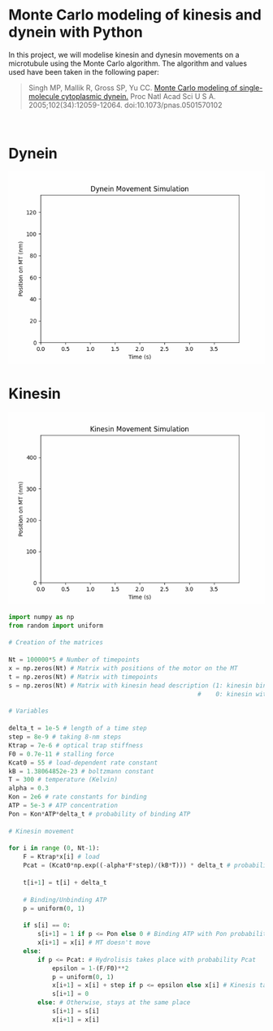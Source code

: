 # Monte Carlo modeling of kinesis and dynein with Python

In this project, we will modelise kinesin and dynesin movements on a microtubule using the Monte Carlo algorithm. The algorithm and values used have been taken in the following paper:

> Singh MP, Mallik R, Gross SP, Yu CC. [Monte Carlo modeling of single-molecule cytoplasmic dynein.](https://pubmed.ncbi.nlm.nih.gov/16103365/) Proc Natl Acad Sci U S A. 2005;102(34):12059-12064. doi:10.1073/pnas.0501570102

<br>

# Dynein 

![](res/dynein.gif)

# Kinesin 

![](res/kinesin.gif)

```python
import numpy as np
from random import uniform

# Creation of the matrices

Nt = 100000*5 # Number of timepoints
x = np.zeros(Nt) # Matrix with positions of the motor on the MT 
t = np.zeros(Nt) # Matrix with timepoints
s = np.zeros(Nt) # Matrix with kinesin head description (1: kinesin binding an ATP molecule
                                                    #    0: kinesin without ATP bound)

# Variables 

delta_t = 1e-5 # length of a time step
step = 8e-9 # taking 8-nm steps
Ktrap = 7e-6 # optical trap stiffness
F0 = 0.7e-11 # stalling force
Kcat0 = 55 # load-dependent rate constant
kB = 1.38064852e-23 # boltzmann constant
T = 300 # temperature (Kelvin)
alpha = 0.3 
Kon = 2e6 # rate constants for binding
ATP = 5e-3 # ATP concentration
Pon = Kon*ATP*delta_t # probability of binding ATP

# Kinesin movement

for i in range (0, Nt-1):
    F = Ktrap*x[i] # load
    Pcat = (Kcat0*np.exp((-alpha*F*step)/(kB*T))) * delta_t # probability of catalysis of ATP

    t[i+1] = t[i] + delta_t

    # Binding/Unbinding ATP 
    p = uniform(0, 1)

    if s[i] == 0:
        s[i+1] = 1 if p <= Pon else 0 # Binding ATP with Pon probability
        x[i+1] = x[i] # MT doesn't move
    else:
        if p <= Pcat: # Hydrolisis takes place with probability Pcat
            epsilon = 1-(F/F0)**2
            p = uniform(0, 1)
            x[i+1] = x[i] + step if p <= epsilon else x[i] # Kinesis takes a step on the MT with probability epsilon
            s[i+1] = 0
        else: # Otherwise, stays at the same place
            s[i+1] = s[i]
            x[i+1] = x[i]

```


